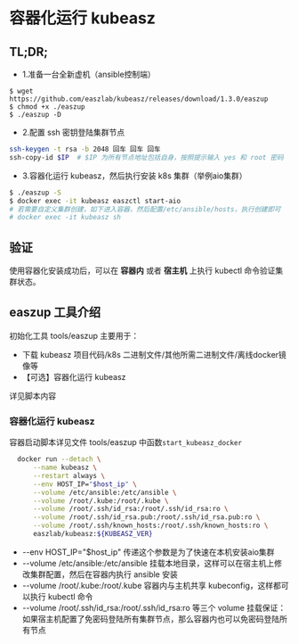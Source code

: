 # 容器化运行 kubeasz

## TL;DR;

- 1.准备一台全新虚机（ansible控制端）
```
$ wget https://github.com/easzlab/kubeasz/releases/download/1.3.0/easzup
$ chmod +x ./easzup
$ ./easzup -D
``` 
- 2.配置 ssh 密钥登陆集群节点
``` bash
ssh-keygen -t rsa -b 2048 回车 回车 回车
ssh-copy-id $IP  # $IP 为所有节点地址包括自身，按照提示输入 yes 和 root 密码
```
- 3.容器化运行 kubeasz，然后执行安装 k8s 集群（举例aio集群）

``` bash
$ ./easzup -S
$ docker exec -it kubeasz easzctl start-aio
# 若需要自定义集群创建，如下进入容器，然后配置/etc/ansible/hosts，执行创建即可
# docker exec -it kubeasz sh
```

## 验证

使用容器化安装成功后，可以在 **容器内** 或者 **宿主机** 上执行 kubectl 命令验证集群状态。

## easzup 工具介绍

初始化工具 tools/easzup 主要用于：

- 下载 kubeasz 项目代码/k8s 二进制文件/其他所需二进制文件/离线docker镜像等
- 【可选】容器化运行 kubeasz

详见脚本内容

### 容器化运行 kubeasz

容器启动脚本详见文件 tools/easzup 中函数`start_kubeasz_docker`

``` bash
  docker run --detach \
      --name kubeasz \
      --restart always \
      --env HOST_IP="$host_ip" \
      --volume /etc/ansible:/etc/ansible \
      --volume /root/.kube:/root/.kube \
      --volume /root/.ssh/id_rsa:/root/.ssh/id_rsa:ro \
      --volume /root/.ssh/id_rsa.pub:/root/.ssh/id_rsa.pub:ro \
      --volume /root/.ssh/known_hosts:/root/.ssh/known_hosts:ro \
      easzlab/kubeasz:${KUBEASZ_VER}
```

- --env HOST_IP="$host_ip" 传递这个参数是为了快速在本机安装aio集群
- --volume /etc/ansible:/etc/ansible 挂载本地目录，这样可以在宿主机上修改集群配置，然后在容器内执行 ansible 安装
- --volume /root/.kube:/root/.kube 容器内与主机共享 kubeconfig，这样都可以执行 kubectl 命令
- --volume /root/.ssh/id_rsa:/root/.ssh/id_rsa:ro 等三个 volume 挂载保证：如果宿主机配置了免密码登陆所有集群节点，那么容器内也可以免密码登陆所有节点


